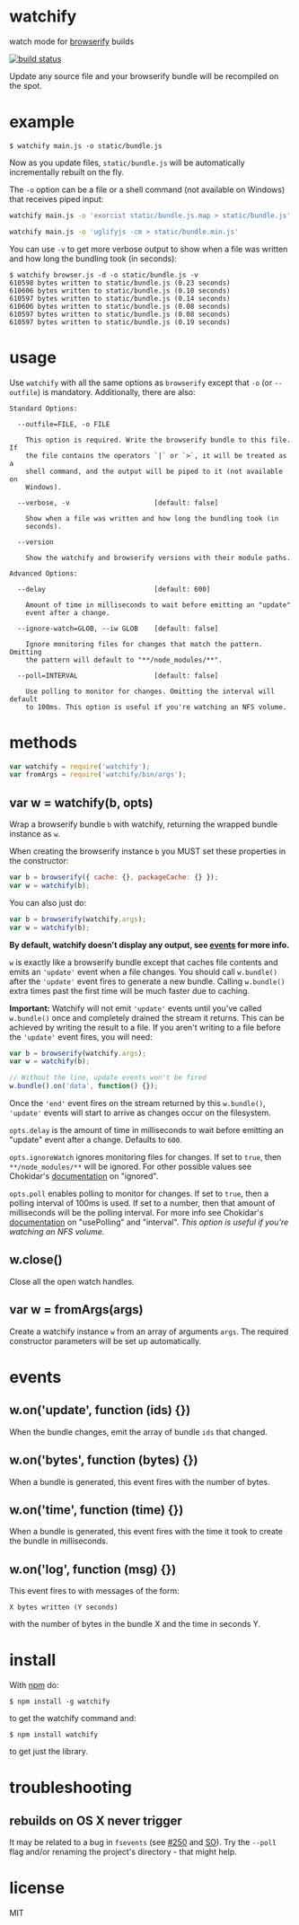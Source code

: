 # watchify

watch mode for [browserify](https://github.com/substack/node-browserify) builds

[![build status](https://secure.travis-ci.org/substack/watchify.png)](http://travis-ci.org/substack/watchify)

Update any source file and your browserify bundle will be recompiled on the
spot.

# example

```
$ watchify main.js -o static/bundle.js
```

Now as you update files, `static/bundle.js` will be automatically incrementally rebuilt on
the fly.

The `-o` option can be a file or a shell command (not available on Windows)
that receives piped input:

``` sh
watchify main.js -o 'exorcist static/bundle.js.map > static/bundle.js' -d
```

``` sh
watchify main.js -o 'uglifyjs -cm > static/bundle.min.js'
```

You can use `-v` to get more verbose output to show when a file was written and how long the bundling took (in seconds):

```
$ watchify browser.js -d -o static/bundle.js -v
610598 bytes written to static/bundle.js (0.23 seconds)
610606 bytes written to static/bundle.js (0.10 seconds)
610597 bytes written to static/bundle.js (0.14 seconds)
610606 bytes written to static/bundle.js (0.08 seconds)
610597 bytes written to static/bundle.js (0.08 seconds)
610597 bytes written to static/bundle.js (0.19 seconds)
```

# usage

Use `watchify` with all the same options as `browserify` except that `-o` (or
`--outfile`) is mandatory. Additionally, there are also:

```
Standard Options:

  --outfile=FILE, -o FILE

    This option is required. Write the browserify bundle to this file. If
    the file contains the operators `|` or `>`, it will be treated as a
    shell command, and the output will be piped to it (not available on
    Windows).

  --verbose, -v                     [default: false]

    Show when a file was written and how long the bundling took (in
    seconds).

  --version

    Show the watchify and browserify versions with their module paths.
```

```
Advanced Options:

  --delay                           [default: 600]

    Amount of time in milliseconds to wait before emitting an "update"
    event after a change.

  --ignore-watch=GLOB, --iw GLOB    [default: false]

    Ignore monitoring files for changes that match the pattern. Omitting
    the pattern will default to "**/node_modules/**".

  --poll=INTERVAL                   [default: false]

    Use polling to monitor for changes. Omitting the interval will default
    to 100ms. This option is useful if you're watching an NFS volume.
```

# methods

``` js
var watchify = require('watchify');
var fromArgs = require('watchify/bin/args');
```

## var w = watchify(b, opts)

Wrap a browserify bundle `b` with watchify, returning the wrapped bundle
instance as `w`.

When creating the browserify instance `b` you MUST set these properties in the
constructor:

``` js
var b = browserify({ cache: {}, packageCache: {} });
var w = watchify(b);
```

You can also just do:

``` js
var b = browserify(watchify.args);
var w = watchify(b);
```

**By default, watchify doesn't display any output, see [events](https://github.com/substack/watchify#events) for more info.**

`w` is exactly like a browserify bundle except that caches file contents and
emits an `'update'` event when a file changes. You should call `w.bundle()`
after the `'update'` event fires to generate a new bundle. Calling `w.bundle()`
extra times past the first time will be much faster due to caching.

**Important:** Watchify will not emit `'update'` events until you've called
`w.bundle()` once and completely drained the stream it returns. This can be
achieved by writing the result to a file. If you aren't writing to a file before
the `'update'` event fires, you will need:

``` js
var b = browserify(watchify.args);
var w = watchify(b);

// Without the line, update events won't be fired
w.bundle().on('data', function() {});
```

Once the `'end'` event fires on the stream returned by this `w.bundle()`,
`'update'` events will start to arrive as changes occur on the filesystem.

`opts.delay` is the amount of time in milliseconds to wait before emitting
an "update" event after a change. Defaults to `600`.

`opts.ignoreWatch` ignores monitoring files for changes. If set to `true`,
then `**/node_modules/**` will be ignored. For other possible values see
Chokidar's [documentation](https://github.com/paulmillr/chokidar#path-filtering) on "ignored".

`opts.poll` enables polling to monitor for changes. If set to `true`, then
a polling interval of 100ms is used. If set to a number, then that amount of
milliseconds will be the polling interval. For more info see Chokidar's
[documentation](https://github.com/paulmillr/chokidar#performance) on
"usePolling" and "interval".
_This option is useful if you're watching an NFS volume._

## w.close()

Close all the open watch handles.

## var w = fromArgs(args)

Create a watchify instance `w` from an array of arguments `args`. The required
constructor parameters will be set up automatically.

# events

## w.on('update', function (ids) {})

When the bundle changes, emit the array of bundle `ids` that changed.

## w.on('bytes', function (bytes) {})

When a bundle is generated, this event fires with the number of bytes.

## w.on('time', function (time) {})

When a bundle is generated, this event fires with the time it took to create the
bundle in milliseconds.

## w.on('log', function (msg) {})

This event fires to with messages of the form:

```
X bytes written (Y seconds)
```

with the number of bytes in the bundle X and the time in seconds Y.

# install

With [npm](https://npmjs.org) do:

```
$ npm install -g watchify
```

to get the watchify command and:

```
$ npm install watchify
```

to get just the library.

# troubleshooting

## rebuilds on OS X never trigger

It may be related to a bug in `fsevents` (see [#250](https://github.com/substack/watchify/issues/205#issuecomment-98672850)
and [SO](http://stackoverflow.com/questions/26708205/webpack-watch-isnt-compiling-changed-files/28610124#28610124)).
Try the `--poll` flag and/or renaming the project's directory - that might
help.

# license

MIT
